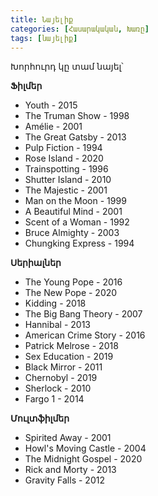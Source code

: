 ```yaml
---
title: Նայելիք
categories: [Հասարակական, Խառը]
tags: [նայելիք]
---
```


Խորհուրդ կը տամ նայել՝

**Ֆիլմեր**

- Youth - 2015
- The Truman Show - 1998
- Amélie - 2001
- The Great Gatsby - 2013
- Pulp Fiction - 1994
- Rose Island - 2020
- Trainspotting - 1996
- Shutter Island - 2010
- The Majestic - 2001
- Man on the Moon - 1999
- A Beautiful Mind - 2001
- Scent of a Woman - 1992
- Bruce Almighty - 2003
- Chungking Express - 1994

**Սերիալներ**

- The Young Pope - 2016
- The New Pope - 2020
- Kidding - 2018
- The Big Bang Theory - 2007
- Hannibal - 2013
- American Crime Story - 2016
- Patrick Melrose - 2018
- Sex Education - 2019
- Black Mirror - 2011
- Chernobyl - 2019
- Sherlock - 2010
- Fargo 1 - 2014

**Մուլտֆիլմեր**

- Spirited Away - 2001
- Howl's Moving Castle - 2004
- The Midnight Gospel - 2020
- Rick and Morty - 2013
- Gravity Falls - 2012
